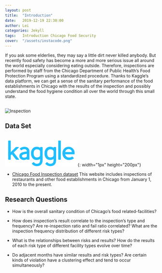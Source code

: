```yaml
---
layout: post
title:  "Introduction"
date:   2019-12-19 22:30:00
author: Lei
categories: Jekyll
tags:	Introduction Chicago Food Security
cover:  "/assets/instacode.png"
---
```


If you ask some elderlies, they may say a little dirt never killed anybody. But recently food safety has become a more and more serious issue all around the world especially considering eating outside. Therefore, inspections are performed by staff from the Chicago Department of Public Health’s Food Protection Program using a standardized procedure. Thanks to Kaggle’s data platform, we can get a sense of the sanitary performance of the food establishments in Chicago with the results of the inspection and possibly understand the food hygiene condition all over the world through this small state.

&nbsp;&nbsp;&nbsp;&nbsp;&nbsp;&nbsp;&nbsp;&nbsp;&nbsp;&nbsp;&nbsp;  
![Inspection](/assets/Inspection.png)

## Data Set
&nbsp;&nbsp;&nbsp;&nbsp;&nbsp;&nbsp;&nbsp;&nbsp;&nbsp;&nbsp;&nbsp;  
![kaggle](/assets/kaggle.png){: width="1px" height="200px"}

- [Chicago Food Inspection dataset](https://www.kaggle.com/chicago/chicago-food-inspections) This website includes inspections of restaurants and other food establishments in Chicago from January 1, 2010 to the present.

## Research Questions
- How is the overall sanitary condition of Chicago’s food related-facilities? 

- How does inspection’s result correlate to the inspection’s type and frequency? Are re-inspection ratio and fail ratio correlated? What are the inspection frequency distribution of different risk types?

- What is the relationships between risks and results? How do the results of each risk type of different facility types evolve over time?

- Do adjacent months have similar results and risk types? Are certain kinds of violation have a clustering effect and tend to occur simultaneously? 



[jekyll]:      http://jekyllrb.com
[jekyll-gh]:   https://github.com/jekyll/jekyll
[jekyll-help]: https://github.com/jekyll/jekyll-help
[highlight]:   https://highlightjs.org/
[lightbox]:    http://lokeshdhakar.com/projects/lightbox2/
[jekyll-archive]: https://github.com/jekyll/jekyll-archives
[liquid]: https://github.com/Shopify/liquid/wiki/Liquid-for-Designers

<script>
window.tooltips = window.tooltips || []
window.tooltips.push(['#someId', { content: "This is the text of the tooltip!" }])
window.tooltips.push(['#someOtherId', { content: "{% include tooltips/example.html %}", placement: "right" }])
</script>
